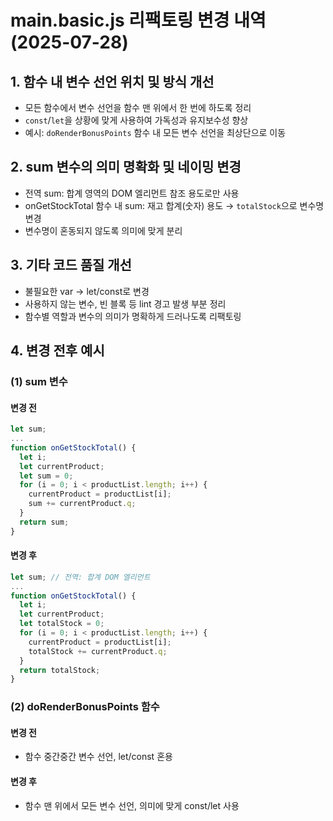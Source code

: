 # main.basic.js 리팩토링 변경 내역 (2025-07-28)

## 1. 함수 내 변수 선언 위치 및 방식 개선

- 모든 함수에서 변수 선언을 함수 맨 위에서 한 번에 하도록 정리
- `const`/`let`을 상황에 맞게 사용하여 가독성과 유지보수성 향상
- 예시: `doRenderBonusPoints` 함수 내 모든 변수 선언을 최상단으로 이동

## 2. sum 변수의 의미 명확화 및 네이밍 변경

- 전역 sum: 합계 영역의 DOM 엘리먼트 참조 용도로만 사용
- onGetStockTotal 함수 내 sum: 재고 합계(숫자) 용도 → `totalStock`으로 변수명 변경
- 변수명이 혼동되지 않도록 의미에 맞게 분리

## 3. 기타 코드 품질 개선

- 불필요한 var → let/const로 변경
- 사용하지 않는 변수, 빈 블록 등 lint 경고 발생 부분 정리
- 함수별 역할과 변수의 의미가 명확하게 드러나도록 리팩토링

## 4. 변경 전후 예시

### (1) sum 변수

#### 변경 전

```js
let sum;
...
function onGetStockTotal() {
  let i;
  let currentProduct;
  let sum = 0;
  for (i = 0; i < productList.length; i++) {
    currentProduct = productList[i];
    sum += currentProduct.q;
  }
  return sum;
}
```

#### 변경 후

```js
let sum; // 전역: 합계 DOM 엘리먼트
...
function onGetStockTotal() {
  let i;
  let currentProduct;
  let totalStock = 0;
  for (i = 0; i < productList.length; i++) {
    currentProduct = productList[i];
    totalStock += currentProduct.q;
  }
  return totalStock;
}
```

### (2) doRenderBonusPoints 함수

#### 변경 전

- 함수 중간중간 변수 선언, let/const 혼용

#### 변경 후

- 함수 맨 위에서 모든 변수 선언, 의미에 맞게 const/let 사용
